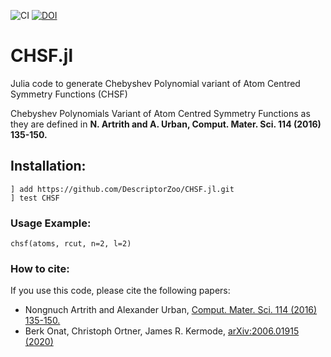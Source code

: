 ![CI](https://github.com/DescriptorZoo/CHSF.jl/workflows/CI/badge.svg)  [![DOI](https://zenodo.org/badge/255959245.svg)](https://zenodo.org/badge/latestdoi/255959245)

# CHSF.jl
Julia code to generate Chebyshev Polynomial variant of Atom Centred Symmetry Functions (CHSF)

Chebyshev Polynomials Variant of Atom Centred Symmetry Functions
as they are defined in **N. Artrith and A. Urban, Comput. Mater. Sci. 114 (2016) 135-150.**

## Installation:

```
] add https://github.com/DescriptorZoo/CHSF.jl.git
] test CHSF
```

### Usage Example:

```
chsf(atoms, rcut, n=2, l=2)
```

### How to cite:

If you use this code, please cite the following papers:
- Nongnuch Artrith and Alexander Urban, [Comput. Mater. Sci. 114 (2016) 135-150.](https://doi.org/10.1016/j.commatsci.2015.11.047)
- Berk Onat, Christoph Ortner, James R. Kermode, 	[arXiv:2006.01915 (2020)](https://arxiv.org/abs/2006.01915)
